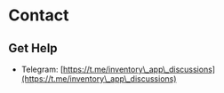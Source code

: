 # Contact

## Get Help

* Telegram: [https://t.me/inventory\_app\_discussions](https://t.me/inventory\_app\_discussions)
